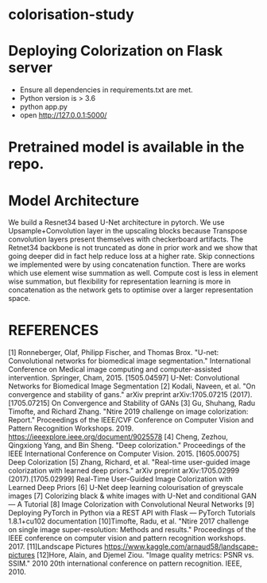 # colorisation-study



# Deploying Colorization on Flask server

- Ensure all dependencies in requirements.txt are met.
- Python version is > 3.6
- python app.py  
- open http://127.0.0.1:5000/



# Pretrained model is available in the repo.

# Model Architecture
We build a Resnet34 based U-Net architecture in pytorch. We use Upsample+Convolution layer in the upscaling blocks because Transpose convolution layers present themselves with checkerboard artifacts. The Retnet34 backbone is not truncated as done in prior work and we show that going deeper did in fact help reduce loss at a higher rate. Skip connections we implemented were by using concatenation function. There are works which use element wise summation as well. Compute cost is less in element wise summation, but flexibility for representation learning is more in concatenation as the network gets to optimise over a larger representation space.


# REFERENCES
[1] Ronneberger, Olaf, Philipp Fischer, and Thomas Brox. "U-net: Convolutional networks for biomedical image segmentation." International Conference on Medical image computing and computer-assisted intervention. Springer, Cham, 2015. [1505.04597] U-Net: Convolutional Networks for Biomedical Image Segmentation
[2] Kodali, Naveen, et al. "On convergence and stability of gans." arXiv preprint arXiv:1705.07215 (2017).[1705.07215] On Convergence and Stability of GANs
[3] Gu, Shuhang, Radu Timofte, and Richard Zhang. "Ntire 2019 challenge on image colorization: Report." Proceedings of the IEEE/CVF Conference on Computer Vision and Pattern Recognition Workshops. 2019. https://ieeexplore.ieee.org/document/9025578 
[4] Cheng, Zezhou, Qingxiong Yang, and Bin Sheng. "Deep colorization." Proceedings of the IEEE International Conference on Computer Vision. 2015. [1605.00075] Deep Colorization
[5] Zhang, Richard, et al. "Real-time user-guided image colorization with learned deep priors." arXiv preprint arXiv:1705.02999 (2017).[1705.02999] Real-Time User-Guided Image Colorization with Learned Deep Priors
[6] U-Net deep learning colourisation of greyscale images
[7] Colorizing black & white images with U-Net and conditional GAN — A Tutorial
[8] Image Colorization with Convolutional Neural Networks
[9] Deploying PyTorch in Python via a REST API with Flask — PyTorch Tutorials 1.8.1+cu102 documentation
[10]Timofte, Radu, et al. "Ntire 2017 challenge on single image super-resolution: Methods and results." Proceedings of the IEEE conference on computer vision and pattern recognition workshops. 2017.
[11]Landscape Pictures https://www.kaggle.com/arnaud58/landscape-pictures 
[12]Hore, Alain, and Djemel Ziou. "Image quality metrics: PSNR vs. SSIM." 2010 20th international conference on pattern recognition. IEEE, 2010. 


